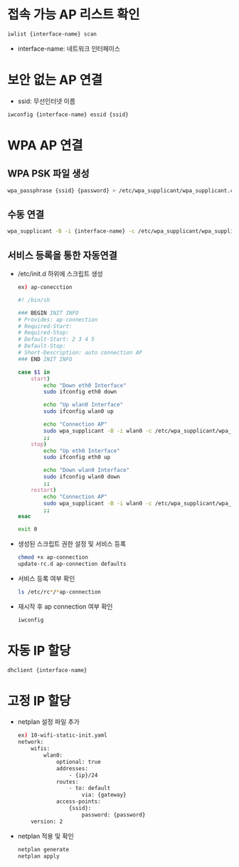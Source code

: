 # 접속 가능 AP 리스트 확인
```sh
iwlist {interface-name} scan
```
- interface-name: 네트워크 인터페이스

# 보안 없는 AP 연결
- ssid: 무선인터넷 이름
```bash
iwconfig {interface-name} essid {ssid}
```

# WPA AP 연결

## WPA PSK 파일 생성
```bash
wpa_passphrase {ssid} {password} > /etc/wpa_supplicant/wpa_supplicant.conf 
```

## 수동 연결
```bash
wpa_supplicant -B -i {interface-name} -c /etc/wpa_supplicant/wpa_supplicant.conf
```

## 서비스 등록을 통한 자동연결
- /etc/init.d 하위에 스크립트 생성
    ```bash
    ex) ap-conecction

    #! /bin/sh

    ### BEGIN INIT INFO
    # Provides: ap-connection
    # Required-Start:
    # Required-Stop:
    # Default-Start: 2 3 4 5
    # Default-Stop:
    # Short-Description: auto connection AP
    ### END INIT INFO

    case $1 in
        start)
            echo "Down eth0 Interface"
            sudo ifconfig eth0 down

            echo "Up wlan0 Interface"
            sudo ifconfig wlan0 up

            echo "Connection AP"
            sudo wpa_supplicant -B -i wlan0 -c /etc/wpa_supplicant/wpa_supplicant.conf
            ;;
        stop)
            echo "Up eth0 Interface"
            sudo ifconfig eth0 up

            echo "Down wlan0 Interface"
            sudo ifconfig wlan0 down
            ;;
        restart)
            echo "Connection AP"
            sudo wpa_supplicant -B -i wlan0 -c /etc/wpa_supplicant/wpa_supplicant.conf
            ;;
    esac

    exit 0
    ```
- 생성된 스크립트 권한 설정 및 서비스 등록
    ```bash
    chmod +x ap-connection
    update-rc.d ap-connection defaults
    ```
- 서비스 등록 여부 확인
    ```bash
    ls /etc/rc*/*ap-connection
    ```
- 재시작 후 ap connection 여부 확인
    ```bash
    iwconfig
    ```

# 자동 IP 할당
```bash
dhclient {interface-name}
```

# 고정 IP 할당
- netplan 설정 파일 추가
    ```bash
    ex) 10-wifi-static-init.yaml
    network:
        wifis:
            wlan0:
                optional: true
                addresses:
                    - {ip}/24
                routes:
                    - to: default
                        via: {gateway}
                access-points:
                    {ssid}:
                        password: {password}
        version: 2
    ```
- netplan 적용 및 확인
    ```bash
    netplan generate
    netplan apply
    ```